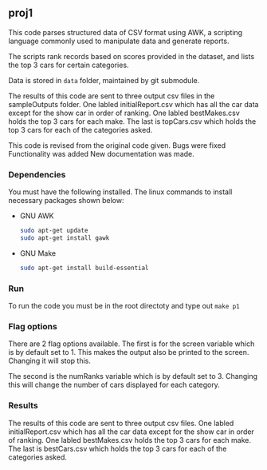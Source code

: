 ## proj1

This code parses structured data of CSV format using AWK, a scripting language commonly used to manipulate data and generate reports. 

The scripts rank records based on scores provided in the dataset, and lists the top 3 cars for certain categories.

Data is stored in `data` folder, maintained by git submodule.

The results of this code are sent to three output csv files in the sampleOutputs folder.
One labled initialReport.csv which has all the car data except for the show car in order of ranking.
One labled bestMakes.csv holds the top 3 cars for each make.
The last is topCars.csv which holds the top 3 cars for each of the categories asked.


This code is revised from the original code given.
Bugs were fixed
Functionality was added
New documentation was made.






### Dependencies 

You must have the following installed. The linux commands to install necessary packages shown below: 

* GNU AWK
  ```sh
  sudo apt-get update
  sudo apt-get install gawk
  ```
* GNU Make
  ```sh
  sudo apt-get install build-essential
  ```

### Run

To run the code you must be in the root directoty and type out
`make p1`

### Flag options
There are 2 flag options available.
The first is for the screen variable which is by default set to 1.
This makes the output also be printed to the screen.
Changing it will stop this.





The second is the numRanks variable which is by default set to 3.
Changing this will change the number of cars displayed for each category.

### Results

The results of this code are sent to three output csv files.
One labled initialReport.csv which has all the car data except for the show car in order of ranking.
One labled bestMakes.csv holds the top 3 cars for each make.
The last is bestCars.csv which holds the top 3 cars for each of the categories asked.


